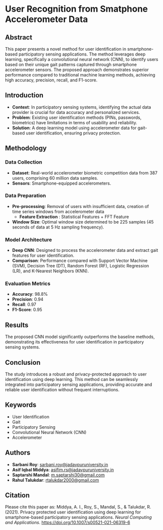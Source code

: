 # User Recognition from Smatphone Accelerometer Data

## Abstract
This paper presents a novel method for user identification in smartphone-based participatory sensing applications. The method leverages deep learning, specifically a convolutional neural network (CNN), to identify users based on their unique gait patterns captured through smartphone accelerometer sensors. The proposed approach demonstrates superior performance compared to traditional machine learning methods, achieving high accuracy, precision, recall, and F1-score.

## Introduction
- **Context**: In participatory sensing systems, identifying the actual data provider is crucial for data accuracy and personalized services.
- **Problem**: Existing user identification methods (PINs, passwords, biometrics) have limitations in terms of usability and reliability.
- **Solution**: A deep learning model using accelerometer data for gait-based user identification, ensuring privacy protection.

## Methodology
### Data Collection
- **Dataset**: Real-world accelerometer biometric competition data from 387 users, comprising 60 million data samples.
- **Sensors**: Smartphone-equipped accelerometers.

### Data Preparation
- **Pre-processing**: Removal of users with insufficient data, creation of time series windows from accelerometer data
  - **Feature Extraction** : Statistical Features + FFT Feature
- **Window Size**: Optimal window size determined to be 225 samples (45 seconds of data at 5 Hz sampling frequency).

### Model Architecture
- **Deep CNN**: Designed to process the accelerometer data and extract gait features for user identification.
- **Comparison**: Performance compared with Support Vector Machine (SVM), Decision Tree (DT), Random Forest (RF), Logistic Regression (LR), and K-Nearest Neighbors (KNN).

### Evaluation Metrics
- **Accuracy**: 98.8%
- **Precision**: 0.94
- **Recall**: 0.97
- **F1-Score**: 0.95

## Results
The proposed CNN model significantly outperforms the baseline methods, demonstrating its effectiveness for user identification in participatory sensing systems.

## Conclusion
The study introduces a robust and privacy-protected approach to user identification using deep learning. This method can be seamlessly integrated into participatory sensing applications, providing accurate and reliable user identification without frequent interruptions.

## Keywords
- User Identification
- Gait
- Participatory Sensing
- Convolutional Neural Network (CNN)
- Accelerometer

## Authors
- **Sarbani Roy**: sarbani.roy@jadavpuruniversity.in
- **Asif Iqbal Middya**: asifim.rs@jadavpuruniversity.in
- **Saptarshi Mandal**: m.saptarshi30@gmail.com
- **Rahul Talukdar**: rtalukdar2000@gmail.com

## Citation
Please cite this paper as:
Middya, A. I., Roy, S., Mandal, S., & Talukdar, R. (2021). Privacy protected user identification using deep learning for smartphone-based participatory sensing applications. *Neural Computing and Applications*. https://doi.org/10.1007/s00521-021-06319-6
